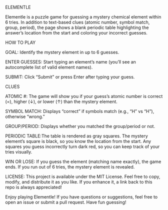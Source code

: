 ELEMENTLE


Elementle is a puzzle game for guessing a mystery chemical element within 6 tries. In addition to text-based clues (atomic number, symbol match, group, period), the page shows a blank periodic table highlighting the answer’s location from the start and coloring your incorrect guesses.



HOW TO PLAY

GOAL: Identify the mystery element in up to 6 guesses.

ENTER GUESSES: Start typing an element’s name (you’ll see an autocomplete list of valid element names).

SUBMIT: Click “Submit” or press Enter after typing your guess.



CLUES

ATOMIC #: The game will show you if your guess’s atomic number is correct (=), higher (↓), or lower (↑) than the mystery element.

SYMBOL MATCH: Displays “correct” if symbols match (e.g., “H” vs “H”), otherwise “wrong.”

GROUP/PERIOD: Displays whether you matched the group/period or not.

PERIODIC TABLE:The table is rendered as gray squares. The mystery element’s square is black, so you know the location from the start. Any squares you guess incorrectly turn dark red, so you can keep track of your tries visually.

WIN OR LOSE: If you guess the element (matching name exactly), the game ends. If you run out of 6 tries, the mystery element is revealed.




LICENSE: This project is available under the MIT License. Feel free to copy, modify, and distribute it as you like. If you enhance it, a link back to this repo is always appreciated!



Enjoy playing Elementle! If you have questions or suggestions, feel free to open an issue or submit a pull request. Have fun guessing!
